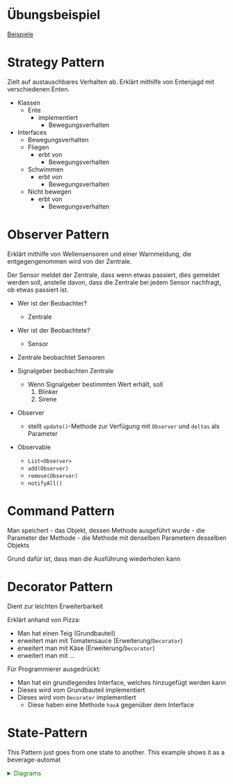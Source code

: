Übungsbeispiel
====

[Beispiele](./Beispiele.md)


Strategy Pattern
====

Zielt auf austauschbares Verhalten ab. Erklärt mithilfe von Entenjagd mit verschiedenen Enten.

- Klassen
    - Ente
        - implementiert
            - Bewegungsverhalten
- Interfaces
    - Bewegungsverhalten
    - Fliegen
        - erbt von
            - Bewegungsverhalten
    - Schwimmen
        - erbt von
            - Bewegungsverhalten
    - Nicht bewegen
        - erbt von
            - Bewegungsverhalten

Observer Pattern
====

Erklärt mithilfe von Wellensensoren und einer Warnmeldung, die entgegengenommen wird von der Zentrale.

Der Sensor meldet der Zentrale, dass wenn etwas passiert, dies gemeldet werden soll, anstelle davon, dass die Zentrale
bei jedem Sensor nachfragt, ob etwas passiert ist.

- Wer ist der Beobachter?
    - Zentrale
- Wer ist der Beobachtete?
    - Sensor


- Zentrale beobachtet Sensoren
- Signalgeber beobachten Zentrale
    - Wenn Signalgeber bestimmten Wert erhält, soll
        1. Blinker
        2. Sirene


- Observer
    - stellt ``update()``-Methode zur Verfügung mit ``Observer`` und ``deltas`` als Parameter
- Observable
    - ``List<Observer>``
    - ``add(Observer)``
    - ``remove(Observer)``
    - ``notifyAll()``

Command Pattern
====

Man speichert - das Objekt, dessen Methode ausgeführt wurde - die Parameter der Methode - die Methode mit denselben
Parametern desselben Objekts

Grund dafür ist, dass man die Ausführung wiederholen kann


Decorator Pattern
====

Dient zur leichten Erweiterbarkeit

Erklärt anhand von Pizza:

- Man hat einen Teig (Grundbauteil)
- erweitert man mit Tomatensauce (Erweiterung/``Decorator``)
- erweitert man mit Käse (Erweiterung/``Decorator``)
- erweitert man mit ...

Für Programmierer ausgedrückt:

- Man hat ein grundlegendes Interface, welches hinzugefügt werden kann
- Dieses wird vom Grundbauteil implementiert
- Dieses wird vom ``Decorator`` implementiert
    - Diese haben eine Methode ``hasA`` gegenüber dem Interface

State-Pattern
====

This Pattern just goes from one state to another. This example shows it as a beverage-automat

<details><summary style="color: green">Diagrams</summary>

<details><summary style="color: seagreen">From Whiteboard</summary>
    <table>
        <tr>
            <td><img src="UML_Diagram.png" width="1500" height="500" alt="Class-Diagram" /></td>
            <td><img src="State_Diagram.png" width="1500" height="500" alt="UML-Diagram" /></td>
        </tr>
    </table>
</details>
<hr>
<details><summary style="color: seagreen">From Classes</summary>
    <img src="State_UML.png" width="1000" height="2200" alt="Class-Diagram"><br/>
</details>

</details>